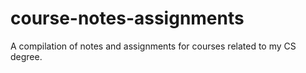 # course-notes-assignments
A compilation of notes and assignments for courses related to my CS degree.

